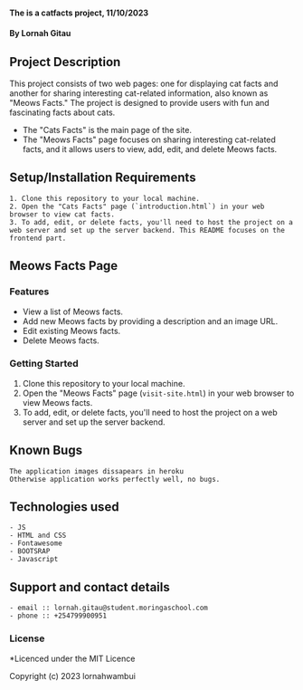 #### The is a catfacts project, 11/10/2023
#### **By Lornah Gitau**
## Project Description
    
This project consists of two web pages: one for displaying cat facts and another for sharing interesting cat-related information, also known as "Meows Facts." The project is designed to provide users with fun and fascinating facts about cats.

  - The "Cats Facts" is the main page of the site.
  - The "Meows Facts" page focuses on sharing interesting cat-related facts, and it allows users to view, add, edit, and delete Meows facts.
## Setup/Installation Requirements
    1. Clone this repository to your local machine.
    2. Open the "Cats Facts" page (`introduction.html`) in your web browser to view cat facts.
    3. To add, edit, or delete facts, you'll need to host the project on a web server and set up the server backend. This README focuses on the frontend part.

## Meows Facts Page

### Features

- View a list of Meows facts.
- Add new Meows facts by providing a description and an image URL.
- Edit existing Meows facts.
- Delete Meows facts.

### Getting Started

   1. Clone this repository to your local machine.
   2. Open the "Meows Facts" page (`visit-site.html`) in your web browser to view Meows facts.
   3. To add, edit, or delete facts, you'll need to host the project on a web server and set up the server backend. 

 ## Known Bugs
    The application images dissapears in heroku
    Otherwise application works perfectly well, no bugs.

## Technologies used
    - JS
    - HTML and CSS
    - Fontawesome
    - BOOTSRAP
    - Javascript

## Support and contact details
    - email :: lornah.gitau@student.moringaschool.com
    - phone :: +254799900951

### License
*Licenced under the MIT Licence

Copyright (c) 2023 lornahwambui
